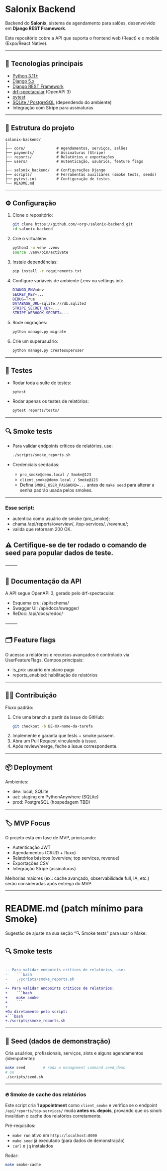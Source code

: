 # Salonix Backend

Backend do **Salonix**, sistema de agendamento para salões, desenvolvido em **Django REST Framework**.

Este repositório cobre a API que suporta o frontend web (React) e o mobile (Expo/React Native).

---

## 🚀 Tecnologias principais

- [Python 3.11+](https://www.python.org/)
- [Django 5.x](https://www.djangoproject.com/)
- [Django REST Framework](https://www.django-rest-framework.org/)
- [drf-spectacular](https://drf-spectacular.readthedocs.io/) (OpenAPI 3)
- [pytest](https://docs.pytest.org/)
- [SQLite / PostgreSQL](https://www.postgresql.org/) (dependendo do ambiente)
- Integração com Stripe para assinaturas

---

## 📂 Estrutura do projeto
```
salonix-backend/
│
├── core/              # Agendamentos, serviços, salões
├── payments/          # Assinaturas (Stripe)
├── reports/           # Relatórios e exportações
├── users/             # Autenticação, usuários, feature flags
│
├── salonix_backend/   # Configurações Django
├── scripts/           # Ferramentas auxiliares (smoke tests, seeds)
├── pytest.ini         # Configuração de testes
└── README.md
```

---

## ⚙️ Configuração

1. Clone o repositório:

   ```bash
   git clone https://github.com/<org>/salonix-backend.git
   cd salonix-backend
   ```

2. Crie o virtualenv:
   ```bash
   python3 -m venv .venv
   source .venv/bin/activate
   ```

3. Instale dependências:
   ```bash
   pip install -r requirements.txt
   ```

4.	Configure variáveis de ambiente (.env ou settings.ini):
    ```bash
    DJANGO_ENV=dev
    SECRET_KEY=...
    DEBUG=True
    DATABASE_URL=sqlite:///db.sqlite3
    STRIPE_SECRET_KEY=...
    STRIPE_WEBHOOK_SECRET=...
    ```

5. Rode migrações:
   ```bash
   python manage.py migrate
   ```

6. Crie um superusuário:
    ```bash
    python manage.py createsuperuser
    ```

---
## 🧪 Testes

- Rodar toda a suíte de testes:
    ```bash
    pytest
    ```
- Rodar apenas os testes de relatórios:
    ```bash
    pytest reports/tests/
    ```
---

## 🔍 Smoke tests

- Para validar endpoints críticos de relatórios, use:
    ```bash
    ./scripts/smoke_reports.sh
    ```

- Credenciais seedadas:
    - `pro_smoke@demo.local / Smoke@123`
    - `client_smoke@demo.local / Smoke@123`
    - Defina `SMOKE_USER_PASSWORD=...` antes de `make seed` para alterar a senha padrão usada pelos smokes.

---

### Esse script:

- autentica como usuário de smoke (pro_smoke);
- chama /api/reports/overview/, /top-services/, /revenue/;
- valida que retornam 200 OK.


## ⚠️ Certifique-se de ter rodado o comando de seed para popular dados de teste.

⸻

## 📖 Documentação da API

A API segue OpenAPI 3, gerado pelo drf-spectacular.
- Esquema cru: /api/schema/
- Swagger UI: /api/docs/swagger/
- ReDoc: /api/docs/redoc/

⸻

## 🗂️ Feature flags

O acesso a relatórios e recursos avançados é controlado via UserFeatureFlags.
Campos principais:
- is_pro: usuário em plano pago
- reports_enabled: habilitação de relatórios

---

## 🧑‍💻 Contribuição

Fluxo padrão:
1.	Crie uma branch a partir da issue do GitHub:
    ```bash
    git checkout -b BE-XX-nome-da-tarefa
    ```
2.	Implemente e garanta que tests + smoke passem.
3.	Abra um Pull Request vinculando à issue.
4.	Após review/merge, feche a issue correspondente.

---

## 📦 Deployment

Ambientes:
- dev: local, SQLite
- uat: staging em PythonAnywhere (SQLite)
- prod: PostgreSQL (hospedagem TBD)

---

## 🏷️ MVP Focus

O projeto está em fase de MVP, priorizando:
- Autenticação JWT
- Agendamentos (CRUD + fluxo)
- Relatórios básicos (overview, top services, revenue)
- Exportações CSV
- Integração Stripe (assinaturas)

Melhorias maiores (ex.: cache avançado, observabilidade full, IA, etc.) serão consideradas após entrega do MVP.

---

# README.md (patch mínimo para Smoke)

Sugestão de ajuste na sua seção “🔍 Smoke tests” para usar o Make:

 ## 🔍 Smoke tests
```diff

-- Para validar endpoints críticos de relatórios, use:
-    ```bash
-    ./scripts/smoke_reports.sh
-    ```
+- Para validar endpoints críticos de relatórios:
+    ```bash
+    make smoke
+    ```
+
+Ou diretamente pelo script:
+```bash
+./scripts/smoke_reports.sh
```

---

## 🌱 Seed (dados de demonstração)

Cria usuários, profissionais, serviços, slots e alguns agendamentos (idempotente):

```bash
make seed        # roda o management command seed_demo
# ou
./scripts/seed.sh
```

---

### 🔥 Smoke de cache dos relatórios

Este script cria **1 appointment** como `client_smoke` e verifica se o endpoint
`/api/reports/top-services/` muda **antes vs. depois**, provando que os
*sinais* invalidam o cache dos relatórios corretamente.

Pré-requisitos:
- `make run` ativo em `http://localhost:8000`
- `make seed` já executado (para dados de demonstração)
- `curl` e `jq` instalados

Rodar:
```bash
make smoke-cache
```
